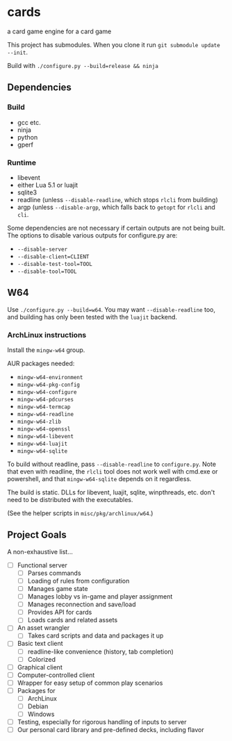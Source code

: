 # cards
a card game engine for a card game

This project has submodules. When you clone it run `git submodule update
--init`.

Build with `./configure.py --build=release && ninja`

## Dependencies

### Build

 - gcc etc.
 - ninja
 - python
 - gperf

### Runtime

 - libevent
 - either Lua 5.1 or luajit
 - sqlite3
 - readline (unless `--disable-readline`, which stops `rlcli` from building)
 - argp (unless `--disable-argp`, which falls back to `getopt` for `rlcli` and
   `cli`.

Some dependencies are not necessary if certain outputs are not being built.
The options to disable various outputs for configure.py are:

 - `--disable-server`
 - `--disable-client=CLIENT`
 - `--disable-test-tool=TOOL`
 - `--disable-tool=TOOL`

## W64

Use `./configure.py --build=w64`. You may want `--disable-readline` too, and
building has only been tested with the `luajit` backend.

### ArchLinux instructions

Install the `mingw-w64` group.

AUR packages needed:

 - `mingw-w64-environment`
 - `mingw-w64-pkg-config`
 - `mingw-w64-configure`
 - `mingw-w64-pdcurses`
 - `mingw-w64-termcap`
 - `mingw-w64-readline`
 - `mingw-w64-zlib`
 - `mingw-w64-openssl`
 - `mingw-w64-libevent`
 - `mingw-w64-luajit`
 - `mingw-w64-sqlite`

To build without readline, pass `--disable-readline` to `configure.py`. Note
that even with readline, the `rlcli` tool does not work well with cmd.exe or
powershell, and that `mingw-w64-sqlite` depends on it regardless.

The build is static. DLLs for libevent, luajit, sqlite, winpthreads, etc. don't
need to be distributed with the executables.

(See the helper scripts in `misc/pkg/archlinux/w64`.)

## Project Goals

A non-exhaustive list...

 - [ ] Functional server
   - [ ] Parses commands
   - [ ] Loading of rules from configuration
   - [ ] Manages game state
   - [ ] Manages lobby vs in-game and player assignment
   - [ ] Manages reconnection and save/load
   - [ ] Provides API for cards
   - [ ] Loads cards and related assets
 - [ ] An asset wrangler
   - [ ] Takes card scripts and data and packages it up
 - [ ] Basic text client
   - [ ] readline-like convenience (history, tab completion)
   - [ ] Colorized
 - [ ] Graphical client
 - [ ] Computer-controlled client
 - [ ] Wrapper for easy setup of common play scenarios
 - [ ] Packages for
   - [ ] ArchLinux
   - [ ] Debian
   - [ ] Windows
 - [ ] Testing, especially for rigorous handling of inputs to server
 - [ ] Our personal card library and pre-defined decks, including flavor
